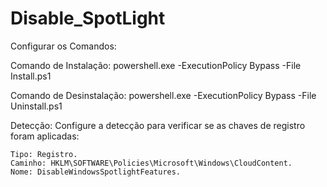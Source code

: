 # Disable_SpotLight

Configurar os Comandos:

Comando de Instalação:
powershell.exe -ExecutionPolicy Bypass -File Install.ps1

Comando de Desinstalação:
powershell.exe -ExecutionPolicy Bypass -File Uninstall.ps1

Detecção: Configure a detecção para verificar se as chaves de registro foram aplicadas:

    Tipo: Registro.
    Caminho: HKLM\SOFTWARE\Policies\Microsoft\Windows\CloudContent.
    Nome: DisableWindowsSpotlightFeatures.
